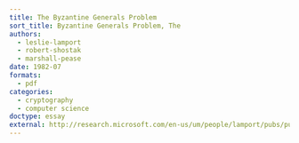 ```yaml
---
title: The Byzantine Generals Problem
sort_title: Byzantine Generals Problem, The
authors:
  - leslie-lamport
  - robert-shostak
  - marshall-pease
date: 1982-07
formats:
  - pdf
categories:
  - cryptography
  - computer science
doctype: essay
external: http://research.microsoft.com/en-us/um/people/lamport/pubs/pubs.html#byz
---
```

